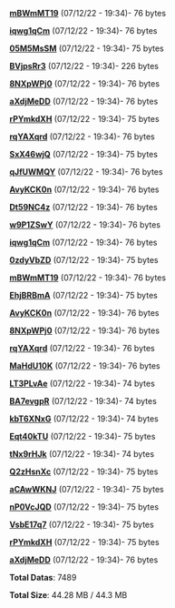 [**mBWmMT19**](/data/mBWmMT19.txt) (07/12/22 - 19:34)- 76 bytes

[**iqwg1qCm**](/data/iqwg1qCm.txt) (07/12/22 - 19:34)- 76 bytes

[**05M5MsSM**](/data/05M5MsSM.txt) (07/12/22 - 19:34)- 75 bytes

[**BVjpsRr3**](/data/BVjpsRr3.txt) (07/12/22 - 19:34)- 226 bytes

[**8NXpWPj0**](/data/8NXpWPj0.txt) (07/12/22 - 19:34)- 76 bytes

[**aXdjMeDD**](/data/aXdjMeDD.txt) (07/12/22 - 19:34)- 76 bytes

[**rPYmkdXH**](/data/rPYmkdXH.txt) (07/12/22 - 19:34)- 75 bytes

[**rqYAXqrd**](/data/rqYAXqrd.txt) (07/12/22 - 19:34)- 76 bytes

[**SxX46wjQ**](/data/SxX46wjQ.txt) (07/12/22 - 19:34)- 75 bytes

[**qJfUWMQY**](/data/qJfUWMQY.txt) (07/12/22 - 19:34)- 76 bytes

[**AvyKCK0n**](/data/AvyKCK0n.txt) (07/12/22 - 19:34)- 76 bytes

[**Dt59NC4z**](/data/Dt59NC4z.txt) (07/12/22 - 19:34)- 76 bytes

[**w9P1ZSwY**](/data/w9P1ZSwY.txt) (07/12/22 - 19:34)- 76 bytes

[**iqwg1qCm**](/data/iqwg1qCm.txt) (07/12/22 - 19:34)- 76 bytes

[**0zdyVbZD**](/data/0zdyVbZD.txt) (07/12/22 - 19:34)- 75 bytes

[**mBWmMT19**](/data/mBWmMT19.txt) (07/12/22 - 19:34)- 76 bytes

[**EhjBRBmA**](/data/EhjBRBmA.txt) (07/12/22 - 19:34)- 75 bytes

[**AvyKCK0n**](/data/AvyKCK0n.txt) (07/12/22 - 19:34)- 76 bytes

[**8NXpWPj0**](/data/8NXpWPj0.txt) (07/12/22 - 19:34)- 76 bytes

[**rqYAXqrd**](/data/rqYAXqrd.txt) (07/12/22 - 19:34)- 76 bytes

[**MaHdU10K**](/data/MaHdU10K.txt) (07/12/22 - 19:34)- 76 bytes

[**LT3PLvAe**](/data/LT3PLvAe.txt) (07/12/22 - 19:34)- 74 bytes

[**BA7evgpR**](/data/BA7evgpR.txt) (07/12/22 - 19:34)- 74 bytes

[**kbT6XNxG**](/data/kbT6XNxG.txt) (07/12/22 - 19:34)- 74 bytes

[**Eqt40kTU**](/data/Eqt40kTU.txt) (07/12/22 - 19:34)- 75 bytes

[**tNx9rHJk**](/data/tNx9rHJk.txt) (07/12/22 - 19:34)- 74 bytes

[**Q2zHsnXc**](/data/Q2zHsnXc.txt) (07/12/22 - 19:34)- 75 bytes

[**aCAwWKNJ**](/data/aCAwWKNJ.txt) (07/12/22 - 19:34)- 75 bytes

[**nP0VcJQD**](/data/nP0VcJQD.txt) (07/12/22 - 19:34)- 75 bytes

[**VsbE17q7**](/data/VsbE17q7.txt) (07/12/22 - 19:34)- 75 bytes

[**rPYmkdXH**](/data/rPYmkdXH.txt) (07/12/22 - 19:34)- 75 bytes

[**aXdjMeDD**](/data/aXdjMeDD.txt) (07/12/22 - 19:34)- 76 bytes

**Total Datas**: 7489

**Total Size**: 44.28 MB / 44.3 MB